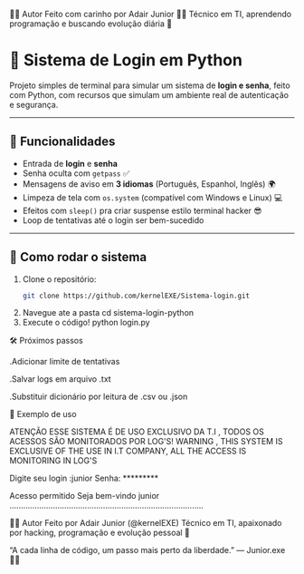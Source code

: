 👨‍💻 Autor
Feito com carinho por Adair Junior 🧙‍♂️
Técnico em TI, aprendendo programação e buscando evolução diária 🚀


# 🔐 Sistema de Login em Python

Projeto simples de terminal para simular um sistema de **login e senha**, feito com Python, com recursos que simulam um ambiente real de autenticação e segurança.

---

## 🧰 Funcionalidades

- Entrada de **login** e **senha**
- Senha oculta com `getpass` ✅
- Mensagens de aviso em **3 idiomas** (Português, Espanhol, Inglês) 🌍
- Limpeza de tela com `os.system` (compatível com Windows e Linux) 💻
- Efeitos com `sleep()` pra criar suspense estilo terminal hacker 😎
- Loop de tentativas até o login ser bem-sucedido

---

## 📂 Como rodar o sistema

1. Clone o repositório:
   ```bash
   git clone https://github.com/kernelEXE/Sistema-login.git

2. Navegue ate a pasta
   cd sistema-login-python
3. Execute o código!
   python login.py


🛠️ Próximos passos

 .Adicionar limite de tentativas

 .Salvar logs em arquivo .txt

 .Substituir dicionário por leitura de .csv ou .json


 📸 Exemplo de uso

 ATENÇÃO ESSE SISTEMA É DE USO EXCLUSIVO DA T.I , TODOS OS ACESSOS SÃO MONITORADOS POR LOG'S!
WARNING , THIS SYSTEM IS EXCLUSIVE OF THE USE IN I.T COMPANY, ALL THE ACCESS IS MONITORING IN LOG'S

Digite seu login :junior
Senha: *********

Acesso permitido
Seja bem-vindo junior
.....................................................................................


👨‍💻 Autor
Feito por Adair Junior (@kernelEXE)
Técnico em TI, apaixonado por hacking, programação e evolução pessoal 🚀

“A cada linha de código, um passo mais perto da liberdade.” — Junior.exe 🧙‍♂️
